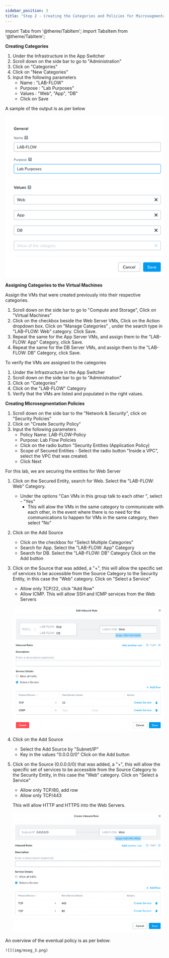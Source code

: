 ```yaml
---
sidebar_position: 3
title: "Step 2 - Creating the Categories and Policies for Microsegmentation "
---
```



import Tabs from '@theme/TabItem';
import TabsItem from '@theme/TabItem';

**Creating Categories**

1.  Under the Infrastructure in the App Switcher
2.  Scroll down on the side bar to go to "Administration"
3.  Click on "Categories"
4.  Click on "New Categories" 
5.  Input the following parameters
    - Name : "LAB-FLOW"
    - Purpose : "Lab Purposes" 
    - Values : "Web", "App", "DB"
    - Click on Save

A sample of the output is as per below

![](img/categories.png)


**Assigning Categories to the Virtual Machines**

Assign the VMs that were created previously into their respective categories.

1.  Scroll down on the side bar to go to "Compute and Storage", Click on "Virtual Machines"
2.  Click on the checkbox beside the Web Server VMs, Click on the Action dropdown box. Click on "Manage Categories" ,  under the search type in "LAB-FLOW: Web" category. Click Save.
3.  Repeat the same for the App Server VMs, and assign them to the "LAB-FLOW: App" Category, click Save.
4.  Repeat the same for the DB Server VMs, and assign them to the "LAB-FLOW: DB" Category, click Save.

To verify the VMs are assigned to the categories
1.  Under the Infrastructure in the App Switcher
2.  Scroll down on the side bar to go to "Administration"
3.  Click on "Categories"
4.  Click on the "LAB-FLOW" Category
5.  Verify that the VMs are listed and populated in the right values. 

**Creating Microsegmentation Policies**
1.  Scroll down on the side bar to the "Network & Security", click on "Security Policies" 
2.  Click on "Create Security Policy"
3.  Input the following parameters
    - Policy Name:  LAB-FLOW-Policy
    - Purpose:  Lab Flow Policies 
    - Click on the radio button "Security Entities (Application Policy)
    - Scope of Secured Entities - Select the radio button "Inside a VPC", select the VPC that was created.
    - Click Next 

For this lab, we are securing the entities for Web Server 
1.  Click on the Secured Entity, search for Web. Select the "LAB-FLOW: Web" Category. 
    -   Under the options "Can VMs in this group talk to each other ", select - "Yes"
        - This will alow the VMs in the same category to communicate with each other, in the event where there is no need for the communications to happen for VMs in the same category, then select "No"

2.  Click on the Add Source
    - Click on the checkbox for "Select Multiple Categories"
    - Search for App. Select the "LAB-FLOW: App" Category
    - Search for DB. Select the "LAB-FLOW: DB" Category
     Click on the Add button

3.  Click on the Source that was added, a "+", this will allow the specific set of services to be accessible from the Source Category to the Security Entity, in this case the "Web" category. Click on "Select a Service"
    - Allow only TCP/22, click "Add Row"
    - Allow ICMP.
    This will allow SSH and ICMP services from the Web Servers 
   
    ![](img/mseg_1.png)

4.  Click on the Add Source
    - Select the Add Source by "Subnet/IP"
    - Key in the values "0.0.0.0/0"
     Click on the Add button

5.  Click on the Source (0.0.0.0/0) that was added, a "+", this will allow the specific set of services to be accessible from the Source Category to the Security Entity, in this case the "Web" category. Click on "Select a Service"
    - Allow only TCP/80, add row
    - Allow only TCP/443

    This will allow HTTP and HTTPS into the Web Servers. 

    ![](img/mseg_2.png)

An overview of the eventual policy is as per below:

    ![](img/mseg_3.png)

